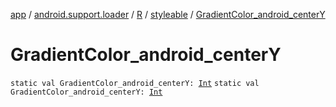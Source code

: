 [app](../../../index.md) / [android.support.loader](../../index.md) / [R](../index.md) / [styleable](index.md) / [GradientColor_android_centerY](./-gradient-color_android_center-y.md)

# GradientColor_android_centerY

`static val GradientColor_android_centerY: `[`Int`](https://kotlinlang.org/api/latest/jvm/stdlib/kotlin/-int/index.html)
`static val GradientColor_android_centerY: `[`Int`](https://kotlinlang.org/api/latest/jvm/stdlib/kotlin/-int/index.html)